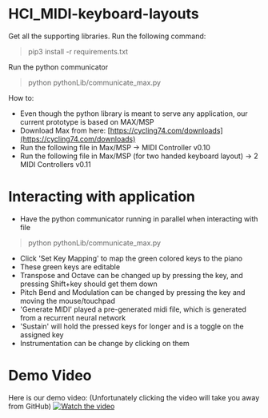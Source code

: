 # HCI_MIDI-keyboard-layouts
 
Get all the supporting libraries. Run the following command:
> pip3 install -r requirements.txt

Run the python communicator 
> python pythonLib/communicate_max.py

How to:
- Even though the python library is meant to serve any application, our current prototype is based on MAX/MSP
- Download Max from here: [https://cycling74.com/downloads](https://cycling74.com/downloads)
- Run the following file in Max/MSP -> MIDI Controller v0.10
- Run the following file in Max/MSP (for two handed keyboard layout) -> 2 MIDI Controllers v0.11

# Interacting with application
- Have the python communicator running in parallel when interacting with file
> python pythonLib/communicate_max.py
- Click 'Set Key Mapping' to map the green colored keys to the piano
- These green keys are editable
- Transpose and Octave can be changed up by pressing the key, and pressing Shift+key should get them down
- Pitch Bend and Modulation can be changed by pressing the key and moving the mouse/touchpad
- 'Generate MIDI' played a pre-generated midi file, which is generated from a recurrent neural network
- 'Sustain' will hold the pressed keys for longer and is a toggle on the assigned key
- Instrumentation can be change by clicking on them

# Demo Video

Here is our demo video: 
(Unfortunately clicking the video will take you away from GitHub)
[![Watch the video](https://i.imgur.com/USGuE1h.png)](https://youtu.be/dWTX7w6zmd4)